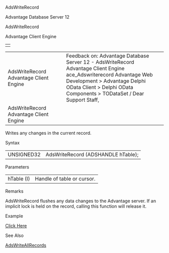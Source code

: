 AdsWriteRecord




Advantage Database Server 12  

AdsWriteRecord

Advantage Client Engine

|  |
| --- |
|  |

|  |  |  |  |  |
| --- | --- | --- | --- | --- |
| AdsWriteRecord  Advantage Client Engine |  |  | Feedback on: Advantage Database Server 12 - AdsWriteRecord Advantage Client Engine ace\_Adswriterecord Advantage Web Development > Advantage Delphi OData Client > Delphi OData Components > TODataSet / Dear Support Staff, |  |
| AdsWriteRecord  Advantage Client Engine |  |  |  |  |

Writes any changes in the current record.

Syntax

|  |  |
| --- | --- |
| UNSIGNED32 | AdsWriteRecord (ADSHANDLE hTable); |

Parameters

|  |  |
| --- | --- |
| hTable (I) | Handle of table or cursor. |

Remarks

AdsWriteRecord flushes any data changes to the Advantage server. If an implicit lock is held on the record, calling this function will release it.

Example

[Click Here](ace_examples.htm#adswriterecordexample)

See Also

[AdsWriteAllRecords](ace_adswriteallrecords.htm)